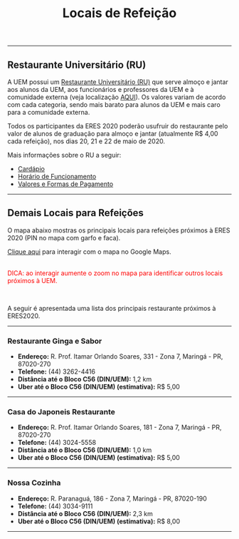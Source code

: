 ﻿---
layout: page-fullwidth
title: "Locais de Refeição"
#meta_title: "Duvidas? Entre em contato conosco"
subheadline: ""
#teaser: "Entre em contato conosco pelo e-mail #eres2020.uem@gmail.com"
permalink: "/refeicoes/"
header:
   image_fullwidth: banner_eres2020.png
---

<hr>
<h2>Restaurante Universitário (RU)</h2>

A UEM possui um <a href="http://www.ru.uem.br" target="_blank">Restaurante Universitário (RU)</a> que serve almoço e jantar aos alunos da UEM, aos funcionários e professores da UEM e à comunidade externa (veja localização <a href="https://eres2020.github.io/como_chegar" target="_blank">AQUI</a>). Os valores variam de acordo com cada categoria, sendo mais barato para alunos da UEM e mais caro para a comunidade externa.

Todos os participantes da ERES 2020 poderão usufruir do restaurante pelo valor de alunos de graduação para almoço e jantar (atualmente R$ 4,00 cada refeição), nos dias 20, 21 e 22 de maio de 2020.

Mais informações sobre o RU a seguir:

<ul>
	<li><a href="http://www.ru.uem.br/cardapio-1" target="_blank">Cardápio</a></li>
	<li><a href="http://www.ru.uem.br/copy_of_funcionamento" target="_blank">Horário de Funcionamento</a></li>
	<li><a href="http://www.ru.uem.br" target="_blank">Valores e Formas de Pagamento</a></li>
</ul>

<hr>

<h2>Demais Locais para Refeições</h2>

O mapa abaixo mostras os principais locais para refeições próximos à ERES 2020 (PIN no mapa com  garfo e faca).

<a href="https://www.google.com/maps/search/Restaurantes/@-23.4111414,-51.9402199,16.08z/data=!4m8!2m7!3m6!1sRestaurantes!2sBloco+C56+-+Vila+Esperanca,+Maring%C3%A1+-+PR,+87035-510!3s0x94ecd132a8d9ea27:0x8a04c17be315d09d!4m2!1d-51.9363427!2d-23.405659" target="_blank">Clique aqui</a> para interagir com o mapa no Google Maps. 

<br><font color="red">DICA: ao interagir aumente o zoom no mapa para identificar outros locais próximos à UEM.</font>


<div class="row t30">	
	<img src="{{ site.urlimg }}mapa_restaurantes.png" alt="" align="center">
</div><!-- /.row -->

<br>

A seguir é apresentada uma lista dos principais restaurante próximos à ERES2020.

<hr>

<h3>Restaurante Ginga e Sabor</h3>

<ul>		
	<li><b>Endereço:</b> R. Prof. Itamar Orlando Soares, 331 - Zona 7, Maringá - PR, 87020-270</b></li>
	<li><b>Telefone:</b> (44) 3262-4416</li>	
	<li><b>Distância até o Bloco C56 (DIN/UEM):</b> 1,2 km</li>
	<li><b>Uber até o Bloco C56 (DIN/UEM) (estimativa):</b> R$ 5,00</li>
</ul>

<hr>

<h3>Casa do Japoneis Restaurante</h3>

<ul>		
	<li><b>Endereço:</b> R. Prof. Itamar Orlando Soares, 181 - Zona 7, Maringá - PR, 87020-270 </b></li>
	<li><b>Telefone:</b> (44) 3024-5558</li>	
	<li><b>Distância até o Bloco C56 (DIN/UEM):</b> 1,0 km</li>
	<li><b>Uber até o Bloco C56 (DIN/UEM) (estimativa):</b> R$ 5,00</li>
</ul>

<hr>

<h3>Nossa Cozinha</h3>

<ul>		
	<li><b>Endereço:</b> R. Paranaguá, 186 - Zona 7, Maringá - PR, 87020-190</b></li>
	<li><b>Telefone:</b> (44) 3034-9111</li>	
	<li><b>Distância até o Bloco C56 (DIN/UEM):</b> 2,3 km</li>
	<li><b>Uber até o Bloco C56 (DIN/UEM) (estimativa):</b> R$ 8,00</li>
</ul>

<hr>
 

<div class="row t30">	
	<img src="{{ site.urlimg }}promocao_apoio_logos.png" alt="" align="center">
</div><!-- /.row -->












